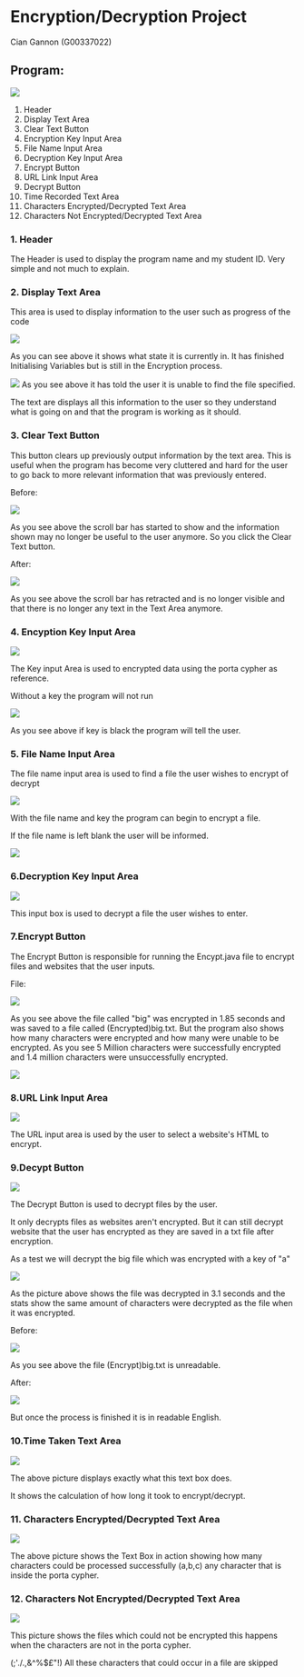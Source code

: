 # Encryption/Decryption Project
Cian Gannon (G00337022)

## Program:

![](https://imgur.com/GAjkFg1.png)

1.	Header
2. Display Text Area
3. Clear Text Button
4. Encryption Key Input Area
5. File Name Input Area
6.	Decryption Key Input Area
7. Encrypt Button
8. URL Link Input Area
9. Decrypt Button
10. Time Recorded Text Area
11. Characters Encrypted/Decrypted Text Area
12. Characters Not Encrypted/Decrypted Text Area

### 1. Header
The Header is used to display the program name and my student ID.
Very simple and not much to explain.

### 2. Display Text Area
This area is used to display information to the user such as progress of the code

![](https://imgur.com/ZPJewEX.png)

As you can see above it shows what state it is currently in. It has finished Initialising Variables but is still in the Encryption process.

![](https://imgur.com/Zus3urc.png)
As you see above it has told the user it is unable to find the file specified.

The text are displays all this information to the user so they understand what is going on and that the program is working as it should.

### 3. Clear Text Button

This button clears up previously output information by the text area. This is useful when the program has become very cluttered and hard for the user to go back to more relevant information that was previously entered.

Before:

![](https://imgur.com/WqejLQm.png)

As you see above the scroll bar has started to show and the information shown may no longer be useful to the user anymore. So you click the Clear Text button.

After:

![](https://imgur.com/TtN79oZ.png)

As you see above the scroll bar has retracted and is no longer visible and that there is no longer any text in the Text Area anymore.

### 4. Encyption Key Input Area

![](https://imgur.com/89Ag256.png)

The Key input Area is used to encrypted data using the porta cypher as reference.

Without a key the program will not run 

![](https://imgur.com/iYoxvSf.png)

As you see above if key is black the program will tell the user.

### 5. File Name Input Area

The file name input area is used to find a file the user wishes to encrypt of decrypt 

![](https://imgur.com/LLHTUwl.png)

With the file name and key the program can begin to encrypt a file.

If the file name is left blank the user will be informed. 

![](https://imgur.com/iYoxvSf.png)

### 6.Decryption Key Input Area

![](https://imgur.com/msGOReR.png)

This input box is used to decrypt a file the user wishes to enter.

### 7.Encrypt Button

The Encrypt Button is responsible for running the Encypt.java file to encrypt files and websites that the user inputs.

File:

![](https://imgur.com/sXVabg2.png)

As you see above the file called &quot;big&quot; was encrypted in 1.85 seconds and was saved to a file called (Encrypted)big.txt. But the program also shows how many characters were encrypted and how many were unable to be encrypted. As you see 5 Million characters were successfully encrypted and 1.4 million characters were unsuccessfully encrypted.

![](https://imgur.com/bA8Dzwm.png)

### 8.URL Link Input Area

![](https://imgur.com/m1KPtnL.png)

The URL input area is used by the user to select a website's HTML to encrypt.

### 9.Decypt Button

![](https://imgur.com/UFYetLw.png)

The Decrypt Button is used to decrypt files by the user.

It only decrypts files as websites aren&#39;t encrypted. But it can still decrypt website that the user has encrypted as they are saved in a txt file after encryption.

As a test we will decrypt the big file which was encrypted with a key of &quot;a&quot;

![](https://imgur.com/1fekRaa.png)

As the picture above shows the file was decrypted in 3.1 seconds and the stats show the same amount of characters were decrypted as the file when it was encrypted.

Before:

![](https://imgur.com/XxnpEzQ.png)

As you see above the file (Encrypt)big.txt is unreadable.

After:

![](https://imgur.com/n14IHGE.png)

But once the process is finished it is in readable English.

### 10.Time Taken Text Area

![](https://imgur.com/1HDd0wT.png)

The above picture displays exactly what this text box does.

It shows the calculation of how long it took to encrypt/decrypt.

### 11. Characters Encrypted/Decrypted Text Area

![](https://imgur.com/yZc6Bh0.png)

The above picture shows the Text Box in action showing how many characters could be processed successfully (a,b,c) any character that is inside the porta cypher.

### 12. Characters Not Encrypted/Decrypted Text Area

![](https://imgur.com/2oNxkSP.png)

This picture shows the files which could not be encrypted this happens when the characters are not in the porta cypher.

(;&#39;./.,&amp;^%$£&quot;!) All these characters that could occur in a file are skipped
